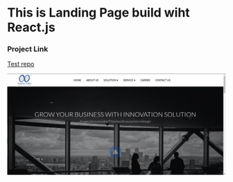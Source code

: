 # This is Landing Page build wiht React.js

### Project Link
[Test repo](https://test-repo-45g8.vercel.app/)


![alt text](projectImg.png)